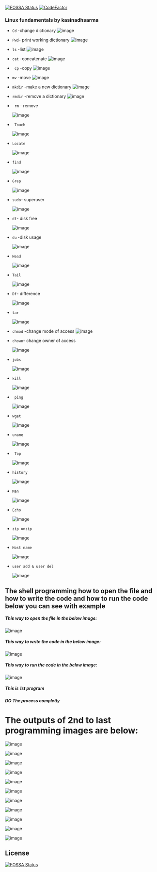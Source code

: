 [![FOSSA Status](https://app.fossa.com/api/projects/git%2Bgithub.com%2Fkasinadhsarma%2Fethicalhacking-beginners.svg?type=shield)](https://app.fossa.com/projects/git%2Bgithub.com%2Fkasinadhsarma%2Fethicalhacking-beginners?ref=badge_shield)
[![CodeFactor](https://www.codefactor.io/repository/github/kasinadhsarma/linux-fundamentals/badge)](https://www.codefactor.io/repository/github/kasinadhsarma/linux-fundamentals)

### Linux fundamentals by kasinadhsarma

- `Cd` -change dictionary
![image](https://user-images.githubusercontent.com/81065703/157693802-0468d5c6-38c1-4617-b7ac-877b339a9aa1.png)

- `Pwd`- print working dictionary
![image](https://user-images.githubusercontent.com/81065703/157694027-bbdc6a3a-df5e-4fce-b2ba-03f39cd6e643.png)

- `ls` -list
![image](https://user-images.githubusercontent.com/81065703/157694286-5175200d-b56a-4607-ada6-c2bcea23f72c.png)

- `cat` -concatenate
![image](https://user-images.githubusercontent.com/81065703/157694706-7ee2e552-c3b1-4c91-8ea5-b9a1e6f13de0.png)

- ` cp` -copy
![image](https://user-images.githubusercontent.com/81065703/157694932-23cd270a-4dbd-4012-b8b5-38c4ffd282d1.png)

- `mv` -move
![image](https://user-images.githubusercontent.com/81065703/157695002-22405b1d-3fcb-41c7-9f36-3b6f781a2c54.png)

- `mkdir` -make a new dictionary
![image](https://user-images.githubusercontent.com/81065703/157695121-152d4a1a-698e-4f62-af39-acb23376c51d.png)

- `rmdir` -remove a dictionary
![image](https://user-images.githubusercontent.com/81065703/157695268-80d37d56-8ba7-4257-8121-9032837f17a9.png)

- ` rm` - remove
  
  ![image](https://user-images.githubusercontent.com/81065703/157695341-2ec5e91e-94e0-4b52-a32a-d73fe9a6f1c4.png)

- ` Touch` 

  ![image](https://user-images.githubusercontent.com/81065703/157695648-27bbda8f-db93-4ddf-a75b-4eee6176a76a.png)

- `Locate`

  ![image](https://user-images.githubusercontent.com/81065703/157695792-e40bfa92-0bc3-4a5b-8b8d-94ce0d032631.png)

- `find`

  ![image](https://user-images.githubusercontent.com/81065703/157695898-a9b48972-1ded-4fd3-ad50-464d9b15182e.png)

- `Grep`

  ![image](https://user-images.githubusercontent.com/81065703/157696042-0171c103-7716-4c22-9e9b-f03c22bc82f0.png)

- `sudo`- superuser

  ![image](https://user-images.githubusercontent.com/81065703/157696261-d89cdf06-77aa-4d2e-9115-5e2da0fb891d.png)

- `df`- disk free

  ![image](https://user-images.githubusercontent.com/81065703/157696667-dfab2498-0c54-4397-a9fd-83f91debac96.png)

- `du` -disk usage

  ![image](https://user-images.githubusercontent.com/81065703/157696817-75cf74a4-91f3-441f-b56a-e3085f9c142c.png)

- `Head`

  ![image](https://user-images.githubusercontent.com/81065703/157696942-0c459791-8f62-4d88-8872-340dc9f0c5d6.png)

- `Tail`

  ![image](https://user-images.githubusercontent.com/81065703/157696998-14d76f68-f131-42d6-a10d-3474fc8bf75a.png)

- `Df`- difference

  ![image](https://user-images.githubusercontent.com/81065703/157697152-b61adf19-6ef2-4044-beae-ee8c93620452.png)

- `tar`

  ![image](https://user-images.githubusercontent.com/81065703/157697318-21d031b9-3242-487a-b351-a203799a5016.png)

- `chmod` -change mode of access
![image](https://user-images.githubusercontent.com/81065703/157697707-02d3cb87-19b8-41c9-849e-3859f4f65e4b.png)

- `chown`- change owner of access

  ![image](https://user-images.githubusercontent.com/81065703/157698055-46cceffa-8ace-4547-b00e-693f471489b3.png)

- `jobs`

  ![image](https://user-images.githubusercontent.com/81065703/157698148-82fa8dee-4c14-4153-9d7b-f0caee5f2e47.png)

- `kill`

  ![image](https://user-images.githubusercontent.com/81065703/157698223-c951a8c7-282d-419c-9980-3a9fa4ba6b41.png)

- ` ping`

  ![image](https://user-images.githubusercontent.com/81065703/157698301-f1235bc8-dd75-4f16-a01c-027f7e98631f.png)

- `wget` 

  ![image](https://user-images.githubusercontent.com/81065703/157698498-1fe14308-c52f-4a12-b08f-b9fcfd3db6de.png)

- `uname`

  ![image](https://user-images.githubusercontent.com/81065703/157699683-d69e0fa6-074f-4f9f-966a-916973eca16b.png)

- ` Top`

  ![image](https://user-images.githubusercontent.com/81065703/157698735-8a50a3df-7dce-4afc-bec8-d042030b6747.png)

- `history`

  ![image](https://user-images.githubusercontent.com/81065703/157698817-10d04bfe-7bf7-461a-91f4-cac8fc3093a5.png)

- `Man`

  ![image](https://user-images.githubusercontent.com/81065703/157698875-e5611e4c-3dc7-4185-ba69-a5b0aca1b99b.png)

- `Echo`

  ![image](https://user-images.githubusercontent.com/81065703/157698929-fb8c2e0b-aa11-4af2-9312-4883bbd557a0.png)

- `zip unzip`

  ![image](https://user-images.githubusercontent.com/81065703/157699071-98ab9a79-fa17-4342-acf6-e32e105ab646.png)

- `Host name`

  ![image](https://user-images.githubusercontent.com/81065703/157699148-2dd1b4ab-f104-451b-8d52-090dfeb5db99.png)

- `user add & user del`

  ![image](https://user-images.githubusercontent.com/81065703/157699270-e7287df7-aa9f-4a2c-a57b-30bf1e8bf399.png)

## The shell programming how to open the file and how to write the code and how to run the code below you can see with example

##### This way to open the file in the below image:
![image](https://user-images.githubusercontent.com/81065703/157706853-f2b6c162-6228-44e6-81aa-18fdef71dfe9.png)

##### This way to write the code in the below image:
![image](https://user-images.githubusercontent.com/81065703/157706672-8b19f636-b9cb-4b9a-aa7d-f619963b9b79.png)

##### This way to run the code in the below image:
![image](https://user-images.githubusercontent.com/81065703/157707013-3e53a67a-8b4c-4f48-b6ce-ede2fccc9eac.png)

##### This is 1st program

##### DO The process completly 

# The outputs of 2nd to last programming images are below:

![image](https://user-images.githubusercontent.com/81065703/157707418-6c98adf6-043a-4cd3-b6cc-414e693ae9f2.png)

![image](https://user-images.githubusercontent.com/81065703/157707459-b07e8583-6256-4e1a-af0c-c42778f124b9.png)

![image](https://user-images.githubusercontent.com/81065703/157707492-2d9b4e94-d7cf-4e94-944e-5637b47c83c3.png)

![image](https://user-images.githubusercontent.com/81065703/157707539-458c78bc-a05a-4c42-967d-e20a584ace13.png)

![image](https://user-images.githubusercontent.com/81065703/157707605-471f50e3-c72e-4481-9046-6213882ba198.png)

![image](https://user-images.githubusercontent.com/81065703/157707642-c72cbaa8-b745-4325-ad88-0ebb92686b79.png)

![image](https://user-images.githubusercontent.com/81065703/157707686-f59512eb-4d52-4b73-8254-9ac31756d2a2.png)

![image](https://user-images.githubusercontent.com/81065703/157707741-8e25f2ef-51bc-412e-8bd8-aeaaa6d4724d.png)

![image](https://user-images.githubusercontent.com/81065703/157707794-1fda2f1f-5153-473b-87c7-e9b8dc5743ba.png)

![image](https://user-images.githubusercontent.com/81065703/157707843-2f66b652-369a-4093-8ef5-ae4d1eed4100.png)

![image](https://user-images.githubusercontent.com/81065703/157707915-0569e394-81e6-44b9-ad74-8bf1e199104b.png)


## License
[![FOSSA Status](https://app.fossa.com/api/projects/git%2Bgithub.com%2Fkasinadhsarma%2Fethicalhacking-beginners.svg?type=large)](https://app.fossa.com/projects/git%2Bgithub.com%2Fkasinadhsarma%2Fethicalhacking-beginners?ref=badge_large)
